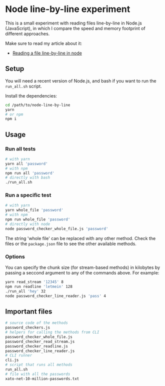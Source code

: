 # Node line-by-line experiment

This is a small experiment with reading files line-by-line in Node.js (JavaScript), in which I compare the speed and memory footprint of different approaches.

Make sure to read my article about it:

- [Reading a file line-by-line in node](https://daniguardiola.me/blog/reading-a-file-line-by-line-in-node)

## Setup

You will need a recent version of Node.js, and bash if you want to run the `run_all.sh` script.

Install the dependencies:

```bash
cd /path/to/node-line-by-line
yarn
# or npm
npm i
```

## Usage

### Run all tests

```bash
# with yarn
yarn all 'password'
# with npm
npm run all 'password'
# directly with bash
./run_all.sh
```

### Run a specific test

```bash
# with yarn
yarn whole_file 'password'
# with npm
npm run whole_file 'password'
# directly with node
node password_checker_whole_file.js 'password'
```

The string 'whole file' can be replaced with any other method. Check the files or the `package.json` file to see the other available methods.

### Options

You can specify the chunk size (for stream-based methods) in kilobytes by passing a seccond argument to any of the commands above. For example:

```bash
yarn read_stream '12345' 8
npm run readline 'letmein' 128
./run_all 'hey' 32
node password_checker_line_reader.js 'pass' 4
```

## Important files

```bash
# source code of the methods
password_checkers.js
# helpers for calling the methods from CLI
password_checker_whole_file.js
password_checker_read_stream.js
password_checker_readline.js
password_checker_line_reader.js
# CLI runner
cli.js
# script that runs all methods
run_all.sh
# file with all the passwords
xato-net-10-million-passwords.txt
```
